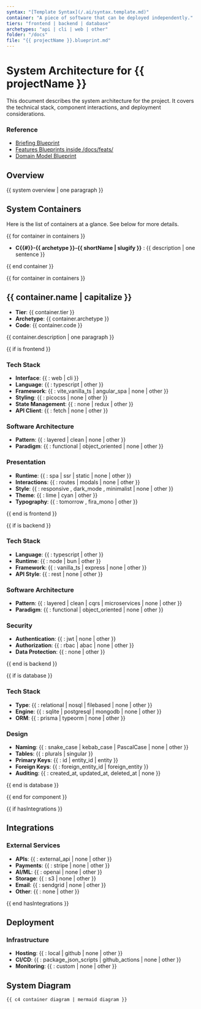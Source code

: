 ```yaml
---
syntax: "[Template Syntax](/.ai/syntax.template.md)"
container: "A piece of software that can be deployed independently."
tiers: "frontend | backend | database"
archetypes: "api | cli | web | other"
folder: "/docs"
file: "{{ projectName }}.blueprint.md"
---
```


# System Architecture for **{{ projectName }}**

This document describes the system architecture for the project.
It covers the technical stack, component interactions, and deployment considerations.

### Reference

- [Briefing Blueprint](/docs/briefing.blueprint.md)
- [Features Blueprints inside /docs/feats/](/docs/feats/)
- [Domain Model Blueprint](/docs/domain-model.blueprint.md)

## Overview

{{ system overview | one paragraph }}

## System Containers

<!-- Each container should have a code composed of:
  - A number preceded by C
  - A dash
  - The container archetype from the list: web | cli | api | other
  - A dash
  - The container short name in slug format
  -->

Here is the list of containers at a glance. See below for more details.

{{ for container in containers }}

- **C{{#}}-{{ archetype }}-{{ shortName | slugify }}** : {{ description | one sentence }}

{{ end container }}

<!--
  For each container fill the details from the template below.
 -->

{{ for container in containers }}

## {{ container.name | capitalize }}

- **Tier**: {{ container.tier }}
- **Archetype**: {{ container.archetype }}
- **Code**: {{ container.code }}

{{ container.description | one paragraph }}

{{ if is frontend }}

### Tech Stack

- **Interface**: {{ : web | cli }}
- **Language**: {{ : typescript | other }}
- **Framework**: {{ : vite_vanilla_ts | angular_spa | none | other }}
- **Styling**: {{ : picocss | none | other }}
- **State Management**: {{ : none | redux | other }}
- **API Client**: {{ : fetch | none | other }}

### Software Architecture

- **Pattern**: {{ : layered | clean | none | other }}
- **Paradigm**: {{ : functional | object_oriented | none | other }}

### Presentation

- **Runtime**: {{ : spa | ssr | static | none | other }}
- **Interactions**: {{ : routes | modals | none | other }}
- **Style**: {{ : responsive , dark_mode , minimalist | none | other }}
- **Theme**: {{ : lime | cyan | other }}
- **Typography**: {{ : tomorrow , fira_mono | other }}

{{ end is frontend }}

{{ if is backend }}

### Tech Stack

- **Language**: {{ : typescript | other }}
- **Runtime**: {{ : node | bun | other }}
- **Framework**: {{ : vanilla_ts | express | none | other }}
- **API Style**: {{ : rest | none | other }}

### Software Architecture

- **Pattern**: {{ : layered | clean | cqrs | microservices | none | other }}
- **Paradigm**: {{ : functional | object_oriented | none | other }}

### Security

- **Authentication**: {{ : jwt | none | other }}
- **Authorization**: {{ : rbac | abac | none | other }}
- **Data Protection**: {{ :  none | other }}

{{ end is backend }}

{{ if is database }}

### Tech Stack

- **Type**: {{ : relational | nosql | filebased | none | other }}
- **Engine**: {{ : sqlite | postgresql | mongodb | none | other }}
- **ORM**: {{ : prisma | typeorm | none | other }}

### Design

- **Naming**: {{ : snake_case | kebab_case | PascalCase | none | other }}
- **Tables**: {{ : plurals | singular }}
- **Primary Keys**: {{ : id | entity_id | entity }}
- **Foreign Keys**: {{ : foreign_entity_id | foreign_entity }}
- **Auditing**: {{ : created_at, updated_at, deleted_at | none }}

{{ end is database }}

{{ end for component }}

{{ if hasIntegrations }}

## Integrations

### External Services

- **APIs**: {{ : external_api | none | other }}
- **Payments**: {{ : stripe | none | other }}
- **AI/ML**: {{ : openai | none | other }}
- **Storage**: {{ : s3 | none | other }}
- **Email**: {{ : sendgrid | none | other }}
- **Other**: {{ : none | other }}

{{ end hasIntegrations }}

## Deployment

### Infrastructure

- **Hosting**: {{ : local | github | none | other }}
- **CI/CD**: {{ : package_json_scripts | github_actions | none | other }}
- **Monitoring**: {{ : custom | none | other }}

## System Diagram

<!--
 - The diagram should be a C4 container diagram.
 - Show internal and external containers.
-->

```mermaid
{{ c4 container diagram | mermaid diagram }}
```

